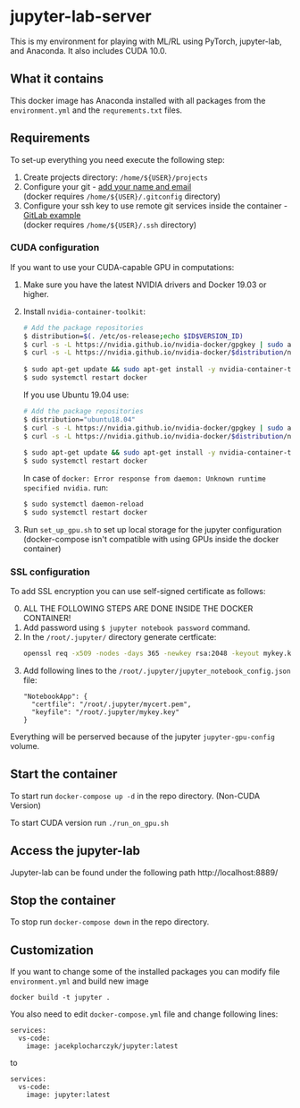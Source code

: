 # jupyter-lab-server
This is my environment for playing with ML/RL using PyTorch, jupyter-lab, and Anaconda.
It also includes CUDA 10.0.

## What it contains
This docker image has Anaconda installed with all packages from the `environment.yml` 
and the `requrements.txt` files. 

## Requirements
To set-up everything you need execute the following step:  
1. Create projects directory: `/home/${USER}/projects`
1. Configure your git - [add your name and email](https://git-scm.com/book/en/v2/Getting-Started-First-Time-Git-Setup)  
   (docker requires `/home/${USER}/.gitconfig` directory)
1. Configure your ssh key to use remote git services inside the container - [GitLab example](https://docs.gitlab.com/ee/ssh/)  
   (docker requires `/home/${USER}/.ssh` directory)

### CUDA configuration
If you want to use your CUDA-capable GPU in computations:
1. Make sure you have the latest NVIDIA drivers and Docker 19.03 or higher.
2. Install `nvidia-container-toolkit`:
    ```bash
    # Add the package repositories
    $ distribution=$(. /etc/os-release;echo $ID$VERSION_ID)
    $ curl -s -L https://nvidia.github.io/nvidia-docker/gpgkey | sudo apt-key add -
    $ curl -s -L https://nvidia.github.io/nvidia-docker/$distribution/nvidia-docker.list | sudo tee /etc/apt/sources.list.d/nvidia-docker.list
  
    $ sudo apt-get update && sudo apt-get install -y nvidia-container-toolkit
    $ sudo systemctl restart docker
    ```
    If you use Ubuntu 19.04 use:
    ```bash
    # Add the package repositories
    $ distribution="ubuntu18.04"
    $ curl -s -L https://nvidia.github.io/nvidia-docker/gpgkey | sudo apt-key add -
    $ curl -s -L https://nvidia.github.io/nvidia-docker/$distribution/nvidia-docker.list | sudo tee /etc/apt/sources.list.d/nvidia-docker.list
  
    $ sudo apt-get update && sudo apt-get install -y nvidia-container-toolkit
    $ sudo systemctl restart docker   
    ```

    In case of `docker: Error response from daemon: Unknown runtime specified nvidia.` run:
    ```bash
    $ sudo systemctl daemon-reload
    $ sudo systemctl restart docker
    ```


2. Run `set_up_gpu.sh` to set up local storage for the jupyter configuration  
   (docker-compose isn't compatible with using GPUs inside the docker container)


### SSL configuration
To add SSL encryption you can use self-signed certificate as follows:

0. ALL THE FOLLOWING STEPS ARE DONE INSIDE THE DOCKER CONTAINER!
1. Add password using `$ jupyter notebook password` command.
2. In the `/root/.jupyter/` directory generate certficate:
   ```bash
   openssl req -x509 -nodes -days 365 -newkey rsa:2048 -keyout mykey.key -out mycert.pem
   ```
3. Add following lines to the `/root/.jupyter/jupyter_notebook_config.json` file:
   ```
   "NotebookApp": {
     "certfile": "/root/.jupyter/mycert.pem",
     "keyfile": "/root/.jupyter/mykey.key"
   }
   ```

Everything will be perserved because of the jupyter `jupyter-gpu-config` volume.

## Start the container
To start run `docker-compose up -d` in the repo directory. (Non-CUDA Version)  

To start CUDA version run `./run_on_gpu.sh`

## Access the jupyter-lab
Jupyter-lab can be found under the following path http://localhost:8889/

## Stop the container
To stop run `docker-compose down` in the repo directory.

## Customization
If you want to change some of the installed packages you can modify file `environment.yml` and build new image  
```
docker build -t jupyter .
```

You also need to edit `docker-compose.yml` file and change following lines:
```
services:
  vs-code:
    image: jacekplocharczyk/jupyter:latest
```
to
```
services:
  vs-code:
    image: jupyter:latest
```
